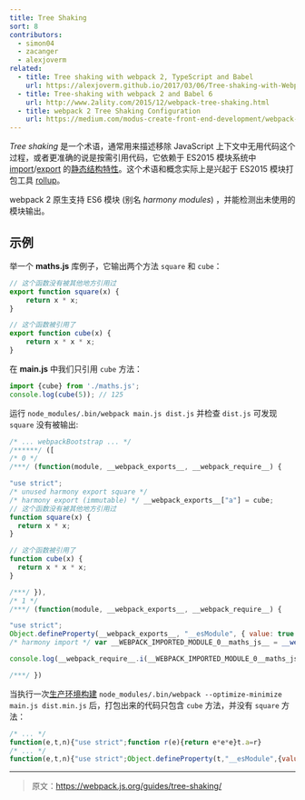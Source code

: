 ```yaml
---
title: Tree Shaking
sort: 8
contributors:
  - simon04
  - zacanger
  - alexjoverm
related:
  - title: Tree shaking with webpack 2, TypeScript and Babel
    url: https://alexjoverm.github.io/2017/03/06/Tree-shaking-with-Webpack-2-TypeScript-and-Babel/
  - title: Tree-shaking with webpack 2 and Babel 6
    url: http://www.2ality.com/2015/12/webpack-tree-shaking.html
  - title: webpack 2 Tree Shaking Configuration
    url: https://medium.com/modus-create-front-end-development/webpack-2-tree-shaking-configuration-9f1de90f3233#.15tuaw71x
---
```


_Tree shaking_ 是一个术语，通常用来描述移除 JavaScript 上下文中无用代码这个过程，或者更准确的说是按需引用代码，它依赖于 ES2015 模块系统中 [import](https://developer.mozilla.org//en-US/docs/Web/JavaScript/Reference/Statements/import)/[export](https://developer.mozilla.org//en-US/docs/Web/JavaScript/Reference/Statements/export) 的[静态结构特性](http://exploringjs.com/es6/ch_modules.html#static-module-structure)。这个术语和概念实际上是兴起于 ES2015 模块打包工具 [rollup](https://github.com/rollup/rollup)。

webpack 2 原生支持 ES6 模块 (别名 *harmony modules*) ，并能检测出未使用的模块输出。


## 示例

举一个 **maths.js** 库例子，它输出两个方法 `square` 和 `cube`：

```javascript
// 这个函数没有被其他地方引用过
export function square(x) {
	return x * x;
}

// 这个函数被引用了
export function cube(x) {
	return x * x * x;
}
```

在 **main.js** 中我们只引用 `cube` 方法：

```javascript
import {cube} from './maths.js';
console.log(cube(5)); // 125
```

运行 `node_modules/.bin/webpack main.js dist.js` 并检查 `dist.js` 可发现 `square` 没有被输出:

```javascript
/* ... webpackBootstrap ... */
/******/ ([
/* 0 */
/***/ (function(module, __webpack_exports__, __webpack_require__) {

"use strict";
/* unused harmony export square */
/* harmony export (immutable) */ __webpack_exports__["a"] = cube;
// 这个函数没有被其他地方引用过
function square(x) {
  return x * x;
}

// 这个函数被引用了
function cube(x) {
  return x * x * x;
}

/***/ }),
/* 1 */
/***/ (function(module, __webpack_exports__, __webpack_require__) {

"use strict";
Object.defineProperty(__webpack_exports__, "__esModule", { value: true });
/* harmony import */ var __WEBPACK_IMPORTED_MODULE_0__maths_js__ = __webpack_require__(0);

console.log(__webpack_require__.i(__WEBPACK_IMPORTED_MODULE_0__maths_js__["a" /* cube */])(5)); // 125

/***/ })
```

当执行一次[生产环境构建](/guides/production) `node_modules/.bin/webpack --optimize-minimize main.js dist.min.js` 后，打包出来的代码只包含 `cube` 方法，并没有 `square` 方法：

```javascript
/* ... */
function(e,t,n){"use strict";function r(e){return e*e*e}t.a=r}
/* ... */
function(e,t,n){"use strict";Object.defineProperty(t,"__esModule",{value:!0});var r=n(0);console.log(n.i(r.a)(5))}
```

***

> 原文：https://webpack.js.org/guides/tree-shaking/